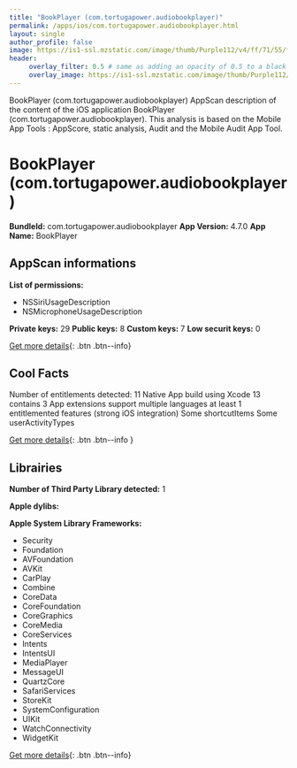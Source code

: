 ```yaml
---
title: "BookPlayer (com.tortugapower.audiobookplayer)"
permalink: /apps/ios/com.tortugapower.audiobookplayer.html
layout: single
author_profile: false
image: https://is1-ssl.mzstatic.com/image/thumb/Purple112/v4/ff/71/55/ff715537-f9aa-a06d-7fa7-e31a86df3ff6/AppIcon-1x_U007emarketing-0-7-0-85-220.png/512x512bb.jpg
header: 
     overlay_filter: 0.5 # same as adding an opacity of 0.5 to a black background
     overlay_image: https://is1-ssl.mzstatic.com/image/thumb/Purple112/v4/ff/71/55/ff715537-f9aa-a06d-7fa7-e31a86df3ff6/AppIcon-1x_U007emarketing-0-7-0-85-220.png/512x512bb.jpg
---
```

BookPlayer (com.tortugapower.audiobookplayer) AppScan description of the content of the iOS application BookPlayer (com.tortugapower.audiobookplayer). This analysis is based on the Mobile App Tools : AppScore, static analysis, Audit and the Mobile Audit App Tool.

# BookPlayer (com.tortugapower.audiobookplayer)

**BundleId:** com.tortugapower.audiobookplayer
**App Version:** 4.7.0
**App Name:** BookPlayer


## AppScan informations 

**List of permissions:** 
- NSSiriUsageDescription
- NSMicrophoneUsageDescription
  
  
**Private keys:** 29
**Public keys:** 8
**Custom keys:** 7
**Low securit keys:** 0
  
[Get more details](/pricing.html){: .btn .btn--info}

## Cool Facts

Number of entitlements detected: 11
Native App
build using Xcode 13
contains 3 App extensions
support multiple languages
at least 1 entitlemented features (strong iOS integration)
Some shortcutItems 
Some userActivityTypes
  
[Get more details](/pricing.html){: .btn .btn--info }

## Librairies 
**Number of Third Party Library detected:** 1


**Apple dylibs:**


**Apple System Library Frameworks:**
- Security
- Foundation
- AVFoundation
- AVKit
- CarPlay
- Combine
- CoreData
- CoreFoundation
- CoreGraphics
- CoreMedia
- CoreServices
- Intents
- IntentsUI
- MediaPlayer
- MessageUI
- QuartzCore
- SafariServices
- StoreKit
- SystemConfiguration
- UIKit
- WatchConnectivity
- WidgetKit


  
[Get more details](/pricing.html){: .btn .btn--info}

